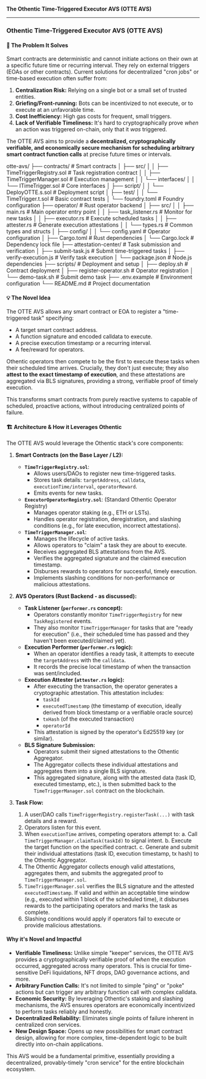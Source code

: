 **The Othentic Time-Triggered Executor AVS (OTTE AVS)**

---

### **Othentic Time-Triggered Executor AVS (OTTE AVS)**

#### **🎯 The Problem It Solves**

Smart contracts are deterministic and cannot initiate actions on their own at a specific future time or recurring interval. They rely on external triggers (EOAs or other contracts). Current solutions for decentralized "cron jobs" or time-based execution often suffer from:
1.  **Centralization Risk:** Relying on a single bot or a small set of trusted entities.
2.  **Griefing/Front-running:** Bots can be incentivized to not execute, or to execute at an unfavorable time.
3.  **Cost Inefficiency:** High gas costs for frequent, small triggers.
4.  **Lack of Verifiable Timeliness:** It's hard to cryptographically prove *when* an action was triggered on-chain, only that it *was* triggered.

The OTTE AVS aims to provide a **decentralized, cryptographically verifiable, and economically secure mechanism for scheduling arbitrary smart contract function calls** at precise future times or intervals.


  
otte-avs/
├── contracts/                           # Smart contracts
│   ├── src/
│   │   ├── TimeTriggerRegistry.sol     # Task registration contract
│   │   ├── TimeTriggerManager.sol      # Execution management
│   │   └── interfaces/
│   │       └── ITimeTrigger.sol        # Core interfaces
│   ├── script/
│   │   └── DeployOTTE.s.sol           # Deployment script
│   ├── test/
│   │   └── TimeTrigger.t.sol          # Basic contract tests
│   └── foundry.toml                    # Foundry configuration
├── operator/                           # Rust operator backend
│   ├── src/
│   │   ├── main.rs                    # Main operator entry point
│   │   ├── task_listener.rs           # Monitor for new tasks
│   │   ├── executor.rs                # Execute scheduled tasks
│   │   ├── attester.rs                # Generate execution attestations
│   │   └── types.rs                   # Common types and structs
│   ├── config/
│   │   └── config.yaml                # Operator configuration
│   ├── Cargo.toml                     # Rust dependencies
│   └── Cargo.lock                     # Dependency lock file
├── attestation-center/                 # Task submission and verification
│   ├── submit-task.js                 # Submit time-triggered tasks
│   ├── verify-execution.js            # Verify task execution
│   └── package.json                   # Node.js dependencies
├── scripts/                           # Deployment and setup
│   ├── deploy.sh                      # Contract deployment
│   ├── register-operator.sh           # Operator registration
│   └── demo-task.sh                   # Submit demo task
├── .env.example                       # Environment configuration
└── README.md                          # Project documentation

#### **💡 The Novel Idea**

The OTTE AVS allows any smart contract or EOA to register a "time-triggered task" specifying:
* A target smart contract address.
* A function signature and encoded calldata to execute.
* A precise execution timestamp or a recurring interval.
* A fee/reward for operators.

Othentic operators then compete to be the first to execute these tasks when their scheduled time arrives. Crucially, they don't just execute; they also **attest to the exact timestamp of execution**, and these attestations are aggregated via BLS signatures, providing a strong, verifiable proof of timely execution.

This transforms smart contracts from purely reactive systems to capable of scheduled, proactive actions, without introducing centralized points of failure.

#### **🏗️ Architecture & How it Leverages Othentic**

The OTTE AVS would leverage the Othentic stack's core components:

1.  **Smart Contracts (on the Base Layer / L2):**
    * **`TimeTriggerRegistry.sol`**:
        * Allows users/DAOs to register new time-triggered tasks.
        * Stores task details: `targetAddress`, `calldata`, `executionTime/interval`, `operatorReward`.
        * Emits events for new tasks.
    * **`ExecutorOperatorRegistry.sol`**: (Standard Othentic Operator Registry)
        * Manages operator staking (e.g., ETH or LSTs).
        * Handles operator registration, deregistration, and slashing conditions (e.g., for late execution, incorrect attestations).
    * **`TimeTriggerManager.sol`**:
        * Manages the lifecycle of active tasks.
        * Allows operators to "claim" a task they are about to execute.
        * Receives aggregated BLS attestations from the AVS.
        * Verifies the aggregated signature and the claimed execution timestamp.
        * Disburses rewards to operators for successful, timely execution.
        * Implements slashing conditions for non-performance or malicious attestations.

2.  **AVS Operators (Rust Backend - as discussed):**
    * **Task Listener (`performer.rs` concept):**
        * Operators constantly monitor `TimeTriggerRegistry` for new `TaskRegistered` events.
        * They also monitor `TimeTriggerManager` for tasks that are "ready for execution" (i.e., their scheduled time has passed and they haven't been executed/claimed yet).
    * **Execution Performer (`performer.rs` logic):**
        * When an operator identifies a ready task, it attempts to execute the `targetAddress` with the `calldata`.
        * It records the precise local timestamp of when the transaction was sent/included.
    * **Execution Attester (`attester.rs` logic):**
        * After executing the transaction, the operator generates a cryptographic attestation. This attestation includes:
            * `taskId`
            * `executedTimestamp` (the timestamp of execution, ideally derived from block timestamp or a verifiable oracle source)
            * `txHash` (of the executed transaction)
            * `operatorId`
        * This attestation is signed by the operator's Ed25519 key (or similar).
    * **BLS Signature Submission:**
        * Operators submit their signed attestations to the Othentic Aggregator.
        * The Aggregator collects these individual attestations and aggregates them into a single BLS signature.
        * This aggregated signature, along with the attested data (task ID, executed timestamp, etc.), is then submitted back to the `TimeTriggerManager.sol` contract on the blockchain.

3.  **Task Flow:**
    1.  A user/DAO calls `TimeTriggerRegistry.registerTask(...)` with task details and a reward.
    2.  Operators listen for this event.
    3.  When `executionTime` arrives, competing operators attempt to:
        a.  Call `TimeTriggerManager.claimTask(taskId)` to signal intent.
        b.  Execute the target function on the specified contract.
        c.  Generate and submit their individual attestations (task ID, execution timestamp, tx hash) to the Othentic Aggregator.
    4.  The Othentic Aggregator collects enough valid attestations, aggregates them, and submits the aggregated proof to `TimeTriggerManager.sol`.
    5.  `TimeTriggerManager.sol` verifies the BLS signature and the attested `executedTimestamp`. If valid and within an acceptable time window (e.g., executed within 1 block of the scheduled time), it disburses rewards to the participating operators and marks the task as complete.
    6.  Slashing conditions would apply if operators fail to execute or provide malicious attestations.

#### **Why it's Novel and Impactful**

* **Verifiable Timeliness:** Unlike simple "keeper" services, the OTTE AVS provides a cryptographically verifiable proof of *when* the execution occurred, aggregated across many operators. This is crucial for time-sensitive DeFi liquidations, NFT drops, DAO governance actions, and more.
* **Arbitrary Function Calls:** It's not limited to simple "ping" or "poke" actions but can trigger any arbitrary function call with complex calldata.
* **Economic Security:** By leveraging Othentic's staking and slashing mechanisms, the AVS ensures operators are economically incentivized to perform tasks reliably and honestly.
* **Decentralized Reliability:** Eliminates single points of failure inherent in centralized cron services.
* **New Design Space:** Opens up new possibilities for smart contract design, allowing for more complex, time-dependent logic to be built directly into on-chain applications.

This AVS would be a fundamental primitive, essentially providing a decentralized, provably-timely "cron service" for the entire blockchain ecosystem.

